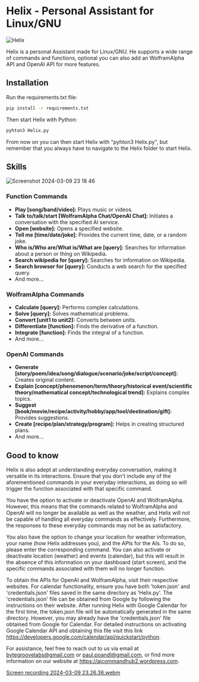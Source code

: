 # Helix - Personal Assistant for Linux/GNU

![Helix](https://github.com/PaulPoandl/Helix/assets/75140549/55c5d33d-50f9-4a37-bfa7-90909e07b629)

Helix is a personal Assistant made for Linux/GNU. He supports a wide range of commands and functions, optional you can also
add an WolframAlpha API and OpenAI API for more features. 

## Installation

Run the requirements.txt file:
```bash
pip install -r requirements.txt
```
Then start Helix with Python:
```bash
pyhton3 Helix.py
```
From now on you can then start Helix with "pyhton3 Helix.py", but remember that you always have to navigate to the Helix
folder to start Helix.

## Skills

![Screenshot 2024-03-09 23 18 46](https://github.com/PaulPoandl/Helix/assets/75140549/2bbb4e37-2272-464d-b1fb-fab67e0cc18a)

### Function Commands

- **Play [song/band/video]:** Plays music or videos.
- **Talk to/talk/start [WolframAlpha Chat/OpenAI Chat]:** Initiates a conversation with the specified AI service.
- **Open [website]:** Opens a specified website.
- **Tell me [time/date/joke]:** Provides the current time, date, or a random joke.
- **Who is/Who are/What is/What are [query]:** Searches for information about a person or thing on Wikipedia.
- **Search wikipedia for [query]:** Searches for information on Wikipedia.
- **Search browser for [query]:** Conducts a web search for the specified query.
- And more...

### WolframAlpha Commands

- **Calculate [query]:** Performs complex calculations.
- **Solve [query]:** Solves mathematical problems.
- **Convert [unit1 to unit2]:** Converts between units.
- **Differentiate [function]:** Finds the derivative of a function.
- **Integrate [function]:** Finds the integral of a function.
- And more...

### OpenAI Commands

- **Generate [story/poem/idea/song/dialogue/scenario/joke/script/concept]:** Creates original content.
- **Explain [concept/phenomenon/term/theory/historical event/scientific theory/mathematical concept/technological trend]:** Explains complex topics.
- **Suggest [book/movie/recipe/activity/hobby/app/tool/destination/gift]:** Provides suggestions.
- **Create [recipe/plan/strategy/program]:** Helps in creating structured plans.
- And more...

## Good to know

Helix is also adept at understanding everyday conversation, making it versatile in its interactions.
Ensure that you don't include any of the aforementioned commands in your everyday interactions, as doing so
will trigger the function associated with that specific command.

You have the option to activate or deactivate OpenAI and WolframAlpha. However, this means that the commands
related to WolframAlpha and OpenAI will no longer be available as well as the weather, and Helix will not be capable of handling
all everyday commands as effectively. Furthermore, the responses to these everyday commands may not be as satisfactory.

You also have the option to change your location for weather information, your name (how Helix addresses you),
and the APIs for the AIs. To do so, please enter the corresponding command.
You can also activate or deactivate location (weather) and events (calendar), but this will result in the
absence of this information on your dashboard (start screen), and the specific commands associated with them
will no longer function.

To obtain the APIs for OpenAI and WolframAlpha, visit their respective websites. For calendar functionality, 
ensure you have both 'token.json' and 'credentials.json' files saved in the same directory as 'Helix.py'. 
The 'credentials.json' file can be obtained from Google by following the instructions on their website.
After running Helix with Google Calendar for the first time, the token.json file will be automatically 
generated in the same directory. However, you may already have the 'credentials.json' file obtained 
from Google for Calendar. For detailed instructions on activating Google Calendar API and obtaining this file
visit this link https://developers.google.com/calendar/api/quickstart/python.

For assistance, feel free to reach out to us via email at bytegroovelabs@gmail.com or paul.poandl@gmail.com,
or find more information on our website at https://aicommandhub2.wordpress.com.

[Screen recording 2024-03-09 23.26.36.webm](https://github.com/PaulPoandl/Helix/assets/75140549/6dee5dd3-35a2-42e7-a21a-774f80120589)

